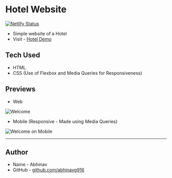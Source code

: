 # Hotel Website

[![Netlify Status](https://api.netlify.com/api/v1/badges/773aa695-0e85-4fe8-ae34-66bd12bc201e/deploy-status)](https://app.netlify.com/sites/vigorous-lamport-ba4ab0/deploys)

-   Simple website of a Hotel
-   Visit - [Hotel Demo](https://vigorous-lamport-ba4ab0.netlify.app/)

## Tech Used

-   HTML
-   CSS (Use of Flexbox and Media Queries for Responsiveness)

## Previews

-   Web

![Welcome](https://github.com/abhinavg916/hotel-bt/blob/master/previews/Welcome.png)

-   Mobile (Responsive - Made using Media Queries)

![Welcome on Mobile](https://github.com/abhinavg916/hotel-bt/blob/master/previews/Mobile.png)

---

## Author

-   Name - Abhinav
-   GitHub - [github.com/abhinavg916](https://github.com/abhinavg916)
